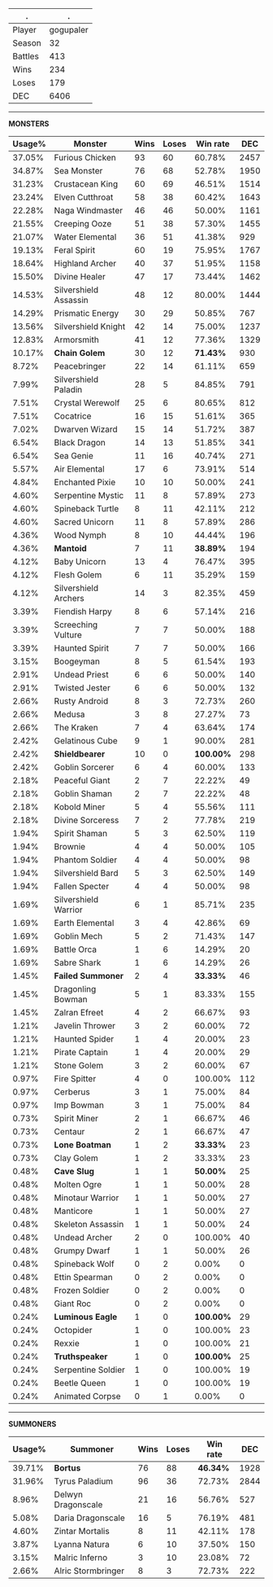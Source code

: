 .|.
|-|-
Player|gogupaler
Season|32
Battles|413
Wins|234
Loses|179
DEC|6406

---
**MONSTERS**

Usage%|Monster|Wins|Loses|Win rate|DEC|
-|-|-|-|-|-|
37.05%|Furious Chicken|93|60|60.78%|2457|
34.87%|Sea Monster|76|68|52.78%|1950|
31.23%|Crustacean King|60|69|46.51%|1514|
23.24%|Elven Cutthroat|58|38|60.42%|1643|
22.28%|Naga Windmaster|46|46|50.00%|1161|
21.55%|Creeping Ooze|51|38|57.30%|1455|
21.07%|Water Elemental|36|51|41.38%|929|
19.13%|Feral Spirit|60|19|75.95%|1767|
18.64%|Highland Archer|40|37|51.95%|1158|
15.50%|Divine Healer|47|17|73.44%|1462|
14.53%|Silvershield Assassin|48|12|80.00%|1444|
14.29%|Prismatic Energy|30|29|50.85%|767|
13.56%|Silvershield Knight|42|14|75.00%|1237|
12.83%|Armorsmith|41|12|77.36%|1329|
10.17%|**Chain Golem**|30|12|**71.43%**|930|
8.72%|Peacebringer|22|14|61.11%|659|
7.99%|Silvershield Paladin|28|5|84.85%|791|
7.51%|Crystal Werewolf|25|6|80.65%|812|
7.51%|Cocatrice|16|15|51.61%|365|
7.02%|Dwarven Wizard|15|14|51.72%|387|
6.54%|Black Dragon|14|13|51.85%|341|
6.54%|Sea Genie|11|16|40.74%|271|
5.57%|Air Elemental|17|6|73.91%|514|
4.84%|Enchanted Pixie|10|10|50.00%|241|
4.60%|Serpentine Mystic|11|8|57.89%|273|
4.60%|Spineback Turtle|8|11|42.11%|212|
4.60%|Sacred Unicorn|11|8|57.89%|286|
4.36%|Wood Nymph|8|10|44.44%|196|
4.36%|**Mantoid**|7|11|**38.89%**|194|
4.12%|Baby Unicorn|13|4|76.47%|395|
4.12%|Flesh Golem|6|11|35.29%|159|
4.12%|Silvershield Archers|14|3|82.35%|459|
3.39%|Fiendish Harpy|8|6|57.14%|216|
3.39%|Screeching Vulture|7|7|50.00%|188|
3.39%|Haunted Spirit|7|7|50.00%|166|
3.15%|Boogeyman|8|5|61.54%|193|
2.91%|Undead Priest|6|6|50.00%|140|
2.91%|Twisted Jester|6|6|50.00%|132|
2.66%|Rusty Android|8|3|72.73%|260|
2.66%|Medusa|3|8|27.27%|73|
2.66%|The Kraken|7|4|63.64%|174|
2.42%|Gelatinous Cube|9|1|90.00%|281|
2.42%|**Shieldbearer**|10|0|**100.00%**|298|
2.42%|Goblin Sorcerer|6|4|60.00%|133|
2.18%|Peaceful Giant|2|7|22.22%|49|
2.18%|Goblin Shaman|2|7|22.22%|48|
2.18%|Kobold Miner|5|4|55.56%|111|
2.18%|Divine Sorceress|7|2|77.78%|219|
1.94%|Spirit Shaman|5|3|62.50%|119|
1.94%|Brownie|4|4|50.00%|105|
1.94%|Phantom Soldier|4|4|50.00%|98|
1.94%|Silvershield Bard|5|3|62.50%|149|
1.94%|Fallen Specter|4|4|50.00%|98|
1.69%|Silvershield Warrior|6|1|85.71%|235|
1.69%|Earth Elemental|3|4|42.86%|69|
1.69%|Goblin Mech|5|2|71.43%|147|
1.69%|Battle Orca|1|6|14.29%|20|
1.69%|Sabre Shark|1|6|14.29%|26|
1.45%|**Failed Summoner**|2|4|**33.33%**|46|
1.45%|Dragonling Bowman|5|1|83.33%|155|
1.45%|Zalran Efreet|4|2|66.67%|93|
1.21%|Javelin Thrower|3|2|60.00%|72|
1.21%|Haunted Spider|1|4|20.00%|23|
1.21%|Pirate Captain|1|4|20.00%|29|
1.21%|Stone Golem|3|2|60.00%|67|
0.97%|Fire Spitter|4|0|100.00%|112|
0.97%|Cerberus|3|1|75.00%|84|
0.97%|Imp Bowman|3|1|75.00%|84|
0.73%|Spirit Miner|2|1|66.67%|46|
0.73%|Centaur|2|1|66.67%|47|
0.73%|**Lone Boatman**|1|2|**33.33%**|23|
0.73%|Clay Golem|1|2|33.33%|23|
0.48%|**Cave Slug**|1|1|**50.00%**|25|
0.48%|Molten Ogre|1|1|50.00%|28|
0.48%|Minotaur Warrior|1|1|50.00%|27|
0.48%|Manticore|1|1|50.00%|27|
0.48%|Skeleton Assassin|1|1|50.00%|24|
0.48%|Undead Archer|2|0|100.00%|40|
0.48%|Grumpy Dwarf|1|1|50.00%|26|
0.48%|Spineback Wolf|0|2|0.00%|0|
0.48%|Ettin Spearman|0|2|0.00%|0|
0.48%|Frozen Soldier|0|2|0.00%|0|
0.48%|Giant Roc|0|2|0.00%|0|
0.24%|**Luminous Eagle**|1|0|**100.00%**|29|
0.24%|Octopider|1|0|100.00%|23|
0.24%|Rexxie|1|0|100.00%|21|
0.24%|**Truthspeaker**|1|0|**100.00%**|25|
0.24%|Serpentine Soldier|1|0|100.00%|19|
0.24%|Beetle Queen|1|0|100.00%|19|
0.24%|Animated Corpse|0|1|0.00%|0|

---
**SUMMONERS**

Usage%|Summoner|Wins|Loses|Win rate|DEC|
-|-|-|-|-|-|
39.71%|**Bortus**|76|88|**46.34%**|1928|
31.96%|Tyrus Paladium|96|36|72.73%|2844|
8.96%|Delwyn Dragonscale|21|16|56.76%|527|
5.08%|Daria Dragonscale|16|5|76.19%|481|
4.60%|Zintar Mortalis|8|11|42.11%|178|
3.87%|Lyanna Natura|6|10|37.50%|150|
3.15%|Malric Inferno|3|10|23.08%|72|
2.66%|Alric Stormbringer|8|3|72.73%|222|
